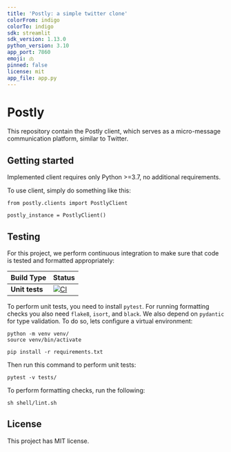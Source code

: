 ```yaml
---
title: 'Postly: a simple twitter clone'
colorFrom: indigo
colorTo: indigo
sdk: streamlit
sdk_version: 1.13.0
python_version: 3.10
app_port: 7860
emoji: 🫁
pinned: false
license: mit
app_file: app.py
---
```


# Postly

This repository contain the Postly client, which serves as a micro-message communication platform, similar to Twitter.

## Getting started

Implemented client requires only Python >=3.7, no additional requirements.

To use client, simply do something like this:
```
from postly.clients import PostlyClient

postly_instance = PostlyClient()
```

## Testing

For this project, we perform continuous integration to make sure that code is tested and formatted appropriately:

| Build Type | Status |
| - | - |
| **Unit tests** | [![CI](https://github.com/andreped/postly/workflows/Tests/badge.svg)](https://github.com/andreped/postly/actions) |

To perform unit tests, you need to install `pytest`. For running formatting checks you also need `flake8`, `isort`, and `black`. We also depend on `pydantic` for type validation. To do so, lets configure a virtual environment:
```
python -m venv venv/
source venv/bin/activate

pip install -r requirements.txt
```

Then run this command to perform unit tests:
```
pytest -v tests/
```

To perform formatting checks, run the following:
```
sh shell/lint.sh
```

## License

This project has MIT license.
